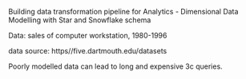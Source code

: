 Building data transformation pipeline for Analytics - Dimensional Data Modelling with Star and Snowflake schema

Data: sales of computer workstation, 1980-1996

data source: https//five.dartmouth.edu/datasets

Poorly modelled data can lead to long and expensive 3c queries.
